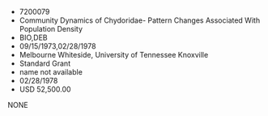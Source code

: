 * 7200079
* Community Dynamics of Chydoridae- Pattern Changes Associated With Population Density
* BIO,DEB
* 09/15/1973,02/28/1978
* Melbourne Whiteside, University of Tennessee Knoxville
* Standard Grant
*   name not available
* 02/28/1978
* USD 52,500.00

NONE